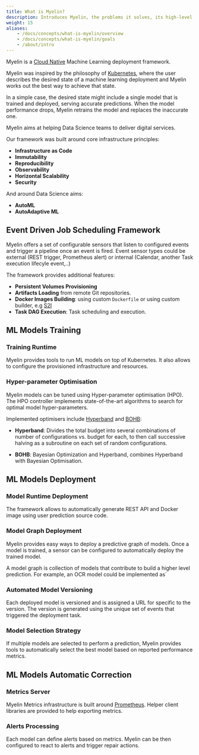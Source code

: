 ```yaml
---
title: What is Myelin?
description: Introduces Myelin, the problems it solves, its high-level architecture and design goals.
weight: 15
aliases:
    - /docs/concepts/what-is-myelin/overview
    - /docs/concepts/what-is-myelin/goals
    - /about/intro
---
```


Myelin is a [Cloud Native](https://www.cncf.io/) Machine Learning deployment framework.

Myelin was inspired by the philosophy of [Kubernetes](https://kubernetes.io), where the user describes the desired state of a machine learning deployment and Myelin works out the best way to achieve that state.

In a simple case, the desired state might include a single model that is 
trained and deployed, serving accurate predictions. When the model performance drops, 
Myelin retrains the model and replaces the inaccurate one.

Myelin aims at helping Data Science teams to deliver digital services. 

Our framework was built around core infrastructure principles:

- **Infrastructure as Code** 
- **Immutability** 
- **Reproducibility** 
- **Observability** 
- **Horizontal Scalability** 
- **Security** 


And around Data Science aims:

- **AutoML**
- **AutoAdaptive ML**

## Event Driven Job Scheduling Framework

Myelin offers a set of configurable sensors that listen to configured events 
and trigger a pipeline once an event is fired.
Event sensor types could be external (REST trigger, Prometheus alert) or 
internal (Calendar, another Task execution lifecyle event,..)

The framework provides additional features:

- **Persistent Volumes Provisioning** 
- **Artifacts Loading** from remote Git repositories.
- **Docker Images Building**: using custom `Dockerfile` or using custom builder, e.g [S2I](https://github.com/openshift/source-to-image)
- **Task DAG Execution**: Task scheduling and execution.


## ML Models Training

### Training Runtime
Myelin provides tools to run ML models on top of Kubernetes. It also 
allows to configure the provisioned infrastructure and resources. 

### Hyper-parameter Optimisation
Myelin models can be tuned using Hyper-parameter optimisation (HPO). The HPO controller implements state-of-the-art algorithms to search for optimal model hyper-parameters.

Implemented optimisers include [Hyperband](https://arxiv.org/abs/1603.06560) and [BOHB](https://www.automl.org/blog_bohb/):

- **Hyperband**:  Divides the total budget into several combinations of number of configurations vs. budget for each, to then call successive halving as a subroutine on each set of random configurations.

- **BOHB**: Bayesian Optimization and Hyperband, combines Hyperband with Bayesian Optimisation.

## ML Models Deployment
### Model Runtime Deployment
The framework allows to automatically generate REST API and Docker image using user prediction source code.

### Model Graph Deployment
Myelin provides easy ways to deploy a predictive graph of models. Once a model is trained, a sensor can be configured to automatically deploy the trained model.

A model graph is collection of models that contribute to build a higher level prediction. For example, an OCR model could be implemented as` 


### Automated Model Versioning
Each deployed model is versioned and is assigned a URL for specific to the version. The version is generated using the unique set of events that triggered the deployment task.

### Model Selection Strategy
If multiple models are selected to perform a prediction, Myelin provides tools to automatically select the best model based on reported performance metrics.


## ML Models Automatic Correction
### Metrics Server
Myelin Metrics infrastructure is built around [Prometheus](https://prometheus.io). Helper client libraries are provided to help exporting metrics.

### Alerts Processing
Each model can define alerts based on metrics. Myelin can be then configured to react to alerts and trigger repair actions.